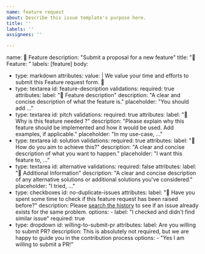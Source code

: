 ```yaml
---
name: feature request
about: Describe this issue template's purpose here.
title: ''
labels: ''
assignees: ''

---
```


name: 🚀 Feature
description: "Submit a proposal for a new feature"
title: "🚀 Feature: "
labels: [feature]
body:
  - type: markdown
    attributes:
      value: |
        We value your time and efforts to submit this Feature request form. 🙏
  - type: textarea
    id: feature-description
    validations:
      required: true
    attributes:
      label: "🔖 Feature description"
      description: "A clear and concise description of what the feature is."
      placeholder: "You should add ..."
  - type: textarea
    id: pitch
    validations:
      required: true
    attributes:
      label: "🎤 Why is this feature needed ?"
      description: "Please explain why this feature should be implemented and how it would be used. Add examples, if applicable."
      placeholder: "In my use-case, ..."
  - type: textarea
    id: solution
    validations:
      required: true
    attributes:
      label: "🎯 How do you aim to achieve this?"
      description: "A clear and concise description of what you want to happen."
      placeholder: "I want this feature to, ..."
  - type: textarea
    id: alternative
    validations:
      required: false
    attributes:
      label: "🔄️ Additional Information"
      description: "A clear and concise description of any alternative solutions or additional solutions you've considered."
      placeholder: "I tried, ..."
  - type: checkboxes
    id: no-duplicate-issues
    attributes:
      label: "👀 Have you spent some time to check if this feature request has been raised before?"
      description: Please [search the history](https://github.com/DPSN-org/dpsn-client-nodejs/issues) to see if an issue already exists for the same problem.
      options:
        - label: "I checked and didn't find similar issue"
          required: true
  - type: dropdown
    id: willing-to-submit-pr
    attributes:
      label: Are you willing to submit PR?
      description: This is absolutely not required, but we are happy to guide you in the contribution process
      options:
        - "Yes I am willing to submit a PR!"
